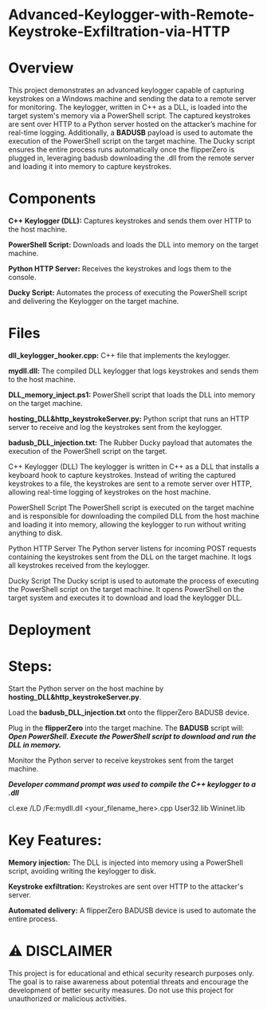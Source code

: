 # Advanced-Keylogger-with-Remote-Keystroke-Exfiltration-via-HTTP
# Overview

This project demonstrates an advanced keylogger capable of capturing keystrokes on a Windows machine and sending the data to a remote server for monitoring. The keylogger, written in C++ as a DLL, is loaded into the target system's memory via a PowerShell script. The captured keystrokes are sent over HTTP to a Python server hosted on the attacker’s machine for real-time logging.
Additionally, a **BADUSB** payload is used to automate the execution of the PowerShell script on the target machine. The Ducky script ensures the entire process runs automatically once the flipperZero is plugged in, leveraging badusb downloading the .dll from the remote server and loading it into memory to capture keystrokes.

# Components
**C++ Keylogger (DLL):** Captures keystrokes and sends them over HTTP to the host machine.

**PowerShell Script:** Downloads and loads the DLL into memory on the target machine.

**Python HTTP Server:** Receives the keystrokes and logs them to the console.

**Ducky Script:** Automates the process of executing the PowerShell script and delivering the Keylogger on the target machine.

# Files
**dll_keylogger_hooker.cpp:** C++ file that implements the keylogger.

**mydll.dll:** The compiled DLL keylogger that logs keystrokes and sends them to the host machine.

**DLL_memory_inject.ps1:** PowerShell script that loads the DLL into memory on the target machine.

**hosting_DLL&http_keystrokeServer.py:** Python script that runs an HTTP server to receive and log the keystrokes sent from the keylogger.

**badusb_DLL_injection.txt:** The Rubber Ducky payload that automates the execution of the PowerShell script on the target.

C++ Keylogger (DLL)
The keylogger is written in C++ as a DLL that installs a keyboard hook to capture keystrokes. Instead of writing the captured keystrokes to a file, the keystrokes are sent to a remote server over HTTP, allowing real-time logging of keystrokes on the host machine.

PowerShell Script
The PowerShell script is executed on the target machine and is responsible for downloading the compiled DLL from the host machine and loading it into memory, allowing the keylogger to run without writing anything to disk.

Python HTTP Server
The Python server listens for incoming POST requests containing the keystrokes sent from the DLL on the target machine. It logs all keystrokes received from the keylogger.

Ducky Script
The Ducky script is used to automate the process of executing the PowerShell script on the target machine. It opens PowerShell on the target system and executes it to download and load the keylogger DLL.

# Deployment
# Steps:
Start the Python server on the host machine by **hosting_DLL&http_keystrokeServer.py**.

Load the **badusb_DLL_injection.txt** onto the flipperZero BADUSB device.

Plug in the **flipperZero** into the target machine. The **BADUSB** script will:
***Open PowerShell.
Execute the PowerShell script to download and run the DLL in memory.***

Monitor the Python server to receive keystrokes sent from the target machine.

***Developer command prompt was used to compile the C++ keylogger to a .dll*** 

cl.exe /LD /Fe:mydll.dll <your_filename_here>.cpp User32.lib Wininet.lib

# Key Features:
**Memory injection:** The DLL is injected into memory using a PowerShell script, avoiding writing the keylogger to disk.

**Keystroke exfiltration:** Keystrokes are sent over HTTP to the attacker's server.

**Automated delivery:** A flipperZero BADUSB device is used to automate the entire process.

# ⚠️ DISCLAIMER

This project is for educational and ethical security research purposes only. The goal is to raise awareness about potential threats and encourage the development of better security measures. Do not use this project for unauthorized or malicious activities.
